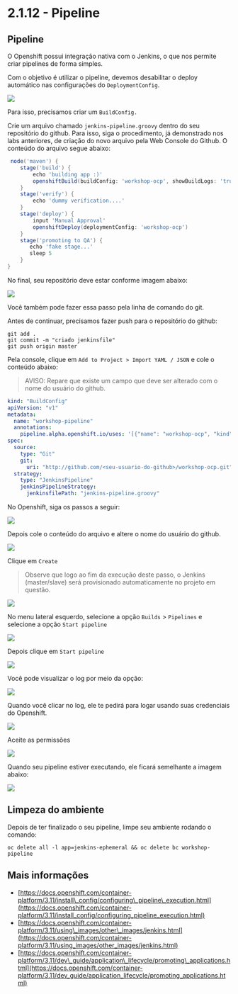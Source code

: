 # 2.1.12 - Pipeline

## Pipeline

O Openshift possui integração nativa com o Jenkins, o que nos permite criar pipelines de forma simples.

Com o objetivo é utilizar o pipeline, devemos desabilitar o deploy automático nas configurações do `DeploymentConfig`.

![](https://storage.googleapis.com/workshop-openshift/disable-deploy.png)

Para isso, precisamos criar um `BuildConfig.`

Crie um arquivo chamado `jenkins-pipeline.groovy` dentro do seu repositório do github. Para isso, siga o procedimento, já demonstrado nos labs anteriores, de criação do novo arquivo pela Web Console do Github. O conteúdo do arquivo segue abaixo:

```groovy
 node('maven') {
    stage('build') {
        echo 'building app :)'
        openshiftBuild(buildConfig: 'workshop-ocp', showBuildLogs: 'true')
    }
    stage('verify') {
        echo 'dummy verification....'
    }
    stage('deploy') {
        input 'Manual Approval'
        openshiftDeploy(deploymentConfig: 'workshop-ocp')
    }
    stage('promoting to QA') {
       echo 'fake stage...'
       sleep 5
    }
}
```

No final, seu repositório deve estar conforme imagem abaixo:

![](../../.gitbook/assets/selection_282.png)

Você também pode fazer essa passo pela linha de comando do git.

Antes de continuar, precisamos fazer push para o repositório do github:

```text
git add .
git commit -m "criado jenkinsfile"
git push origin master
```

Pela console, clique em `Add to Project > Import YAML / JSON` e cole o conteúdo abaixo:

> AVISO: Repare que existe um campo que deve ser alterado com o nome do usuário do github.

```yaml
kind: "BuildConfig"
apiVersion: "v1"
metadata:
  name: "workshop-pipeline"
  annotations:
    pipeline.alpha.openshift.io/uses: '[{"name": "workshop-ocp", "kind": "DeploymentConfig"}]'
spec:
  source:
    type: "Git"
    git:
      uri: "http://github.com/<seu-usuario-do-github>/workshop-ocp.git"
  strategy:
    type: "JenkinsPipeline"
    jenkinsPipelineStrategy:
      jenkinsfilePath: "jenkins-pipeline.groovy"
```

No Openshift, siga os passos a seguir:

![](../../.gitbook/assets/selection_283.png)

Depois cole o conteúdo do arquivo e altere o nome do usuário do github.

![](../../.gitbook/assets/selection_285.png)

Clique em `Create`

> Observe que logo ao fim da execução deste passo, o Jenkins \(master/slave\) será provisionado automaticamente no projeto em questão.

![](../../.gitbook/assets/selection_287-1.png)

No menu lateral esquerdo, selecione a opção `Builds` &gt; `Pipelines` e selecione a opção `Start pipeline`

![](../../.gitbook/assets/menu_288.png)

Depois clique em `Start pipeline`

![](../../.gitbook/assets/selection_289-1.png)

Você pode visualizar o log por meio da opção:

![](../../.gitbook/assets/selection_290.png)

Quando você clicar no log, ele te pedirá para logar usando suas credenciais do Openshift.

![](../../.gitbook/assets/selection_291.png)

Aceite as permissões

![](../../.gitbook/assets/selection_292.png)

Quando seu pipeline estiver executando, ele ficará semelhante a imagem abaixo:

![](../../.gitbook/assets/selection_293.png)

## Limpeza do ambiente

Depois de ter finalizado o seu pipeline, limpe seu ambiente rodando o comando:

```text
oc delete all -l app=jenkins-ephemeral && oc delete bc workshop-pipeline
```

## Mais informações

* [https://docs.openshift.com/container-platform/3.11/install\_config/configuring\_pipeline\_execution.html](https://docs.openshift.com/container-platform/3.11/install_config/configuring_pipeline_execution.html)
* [https://docs.openshift.com/container-platform/3.11/using\_images/other\_images/jenkins.html](https://docs.openshift.com/container-platform/3.11/using_images/other_images/jenkins.html)
* [https://docs.openshift.com/container-platform/3.11/dev\_guide/application\_lifecycle/promoting\_applications.html](https://docs.openshift.com/container-platform/3.11/dev_guide/application_lifecycle/promoting_applications.html)
